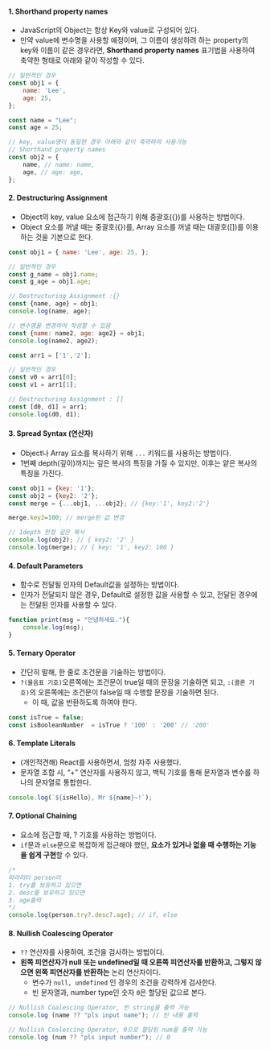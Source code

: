 #### 1. Shorthand property names

- JavaScript의 Object는 항상 Key와 value로 구성되어 있다.
- 만약 value에 변수명을 사용할 예정이며, 그 이름이 생성하려 하는 property의 key와 이름이 같은 경우라면, **Shorthand property names** 표기법을 사용하여 축약한 형태로 아래와 같이 작성할 수 있다.
```jsx
// 일반적인 경우
const obj1 = {
	name: 'Lee',
	age: 25,
};

const name = "Lee";
const age = 25;

// key, value명이 동일한 경우 아래와 같이 축약하여 사용가능
// Shorthand property names
const obj2 = {
	name, // name: name,
	age, // age: age,
};
```


#### 2. Destructuring Assignment

- Object의 key, value 요소에 접근하기 위해 중괄호({})를 사용하는 방법이다.
- Object 요소를 꺼낼 때는 중괄호({})를, Array 요소를 꺼낼 때는 대괄호([])를 이용하는 것을 기본으로 한다.
```jsx
const obj1 = { name: 'Lee', age: 25, }; 

// 일반적인 경우
const g_name = obj1.name; 
const g_age = obj1.age; 

// Destructuring Assignment :{} 
const {name, age} = obj1; 
console.log(name, age); 

// 변수명을 변경하여 작성할 수 있음
const {name: name2, age: age2} = obj1; 
console.log(name2, age2);
```

```jsx
const arr1 = ['1','2']; 

// 일반적인 경우
const v0 = arr1[0]; 
const v1 = arr1[1]; 

// Destructuring Assignment : [] 
const [d0, d1] = arr1; 
console.log(d0, d1);
```


#### 3. Spread Syntax (연산자)

- Object나 Array 요소를 복사하기 위해 `...` 키워드를 사용하는 방법이다.
- 1번째 depth(깊이)까지는 깊은 복사의 특징을 가질 수 있지만, 이후는 얕은 복사의 특징을 가진다.

```js
const obj1 = {key: '1'};
const obj2 = {key2: '2'};
const merge = {...obj1, ...obj2}; // {key:'1', key2:'2'}

merge.key2=100; // merge된 값 변경

// 1depth 한정 깊은 복사
console.log(obj2); // { key2: '2' }
console.log(merge); // { key: '1', key2: 100 }
```


#### 4. Default Parameters

- 함수로 전달될 인자의 Default값을 설정하는 방법이다.
- 인자가 전달되지 않은 경우, Default로 설정한 값을 사용할 수 있고, 전달된 경우에는 전달된 인자를 사용할 수 있다.
```js
function print(msg = "안녕하세요."){
	console.log(msg);
}
```


#### 5. Ternary Operator

- 간단히 말해, 한 줄로 조건문을 기술하는 방법이다.
- `?(물음표 기호)`오른쪽에는 조건문이 true일 때의 문장을 기술하면 되고, `:(콜론 기호)`의 오른쪽에는 조건문이 false일 때 수행할 문장을 기술하면 된다.
	- 이 때, 값을 반환하도록 하여야 한다.

```js
const isTrue = false;
const isBooleanNumber  = isTrue ? '100' : '200' // '200'
```


#### 6. Template Literals

- (개인적견해) React를 사용하면서, 엄청 자주 사용했다.
- 문자열 조합 시, “+” 연산자를 사용하지 않고,  백틱 기호를 통해 문자열과 변수를 하나의 문자열로 통합한다. 
```js
console.log(`${isHello}, Mr ${name}~!`);
```


#### 7. Optional Chaining

- 요소에 접근할 때, ? 기호를 사용하는 방법이다.
- `if`문과 `else`문으로 복잡하게 접근해야 했던, **요소가 있거나 없을 때 수행하는 기능을 쉽게 구현**할 수 있다.
```js
/* 
파라미터 person이 
1. try를 보유하고 있으면
2. desc를 보유하고 있으면
3. age출력
*/    
console.log(person.try?.desc?.age); // if, else 
```


#### 8. Nullish Coalescing Operator

- `??` 연산자를 사용하여, 조건을 검사하는 방법이다.
- **왼쪽 피연산자가 null 또는 undefined일 때 오른쪽 피연산자를 반환하고, 그렇지 않으면 왼쪽 피연산자를 반환하는** 논리 연산자이다.
    - 변수가 `null, undefined` 인 경우의 조건을 강력하게 검사한다.
    - 빈 문자열과, number type인 숫자 `0`은 할당된 값으로 본다.
```js
// Nullish Coalescing Operator, 빈 string을 출력 가능
console.log (name ?? "pls input name"); // 빈 내용 출력

// Nullish Coalescing Operator, 0으로 할당된 num을 출력 가능
console.log (num ?? "pls input number"); // 0 
```
